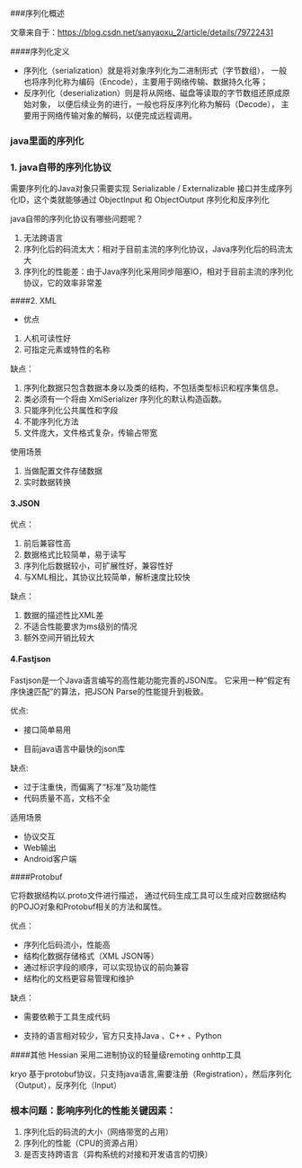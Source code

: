###序列化概述

文章来自于：https://blog.csdn.net/sanyaoxu_2/article/details/79722431

####序列化定义

* 序列化（serialization）就是将对象序列化为二进制形式（字节数组），
一般也将序列化称为编码（Encode），主要用于网络传输、数据持久化等；
* 反序列化（deserialization）则是将从网络、磁盘等读取的字节数组还原成原始对象，
以便后续业务的进行，一般也将反序列化称为解码（Decode），
主要用于网络传输对象的解码，以便完成远程调用。

### java里面的序列化

### 1. java自带的序列化协议

需要序列化的Java对象只需要实现 Serializable / Externalizable
接口并生成序列化ID，这个类就能够通过 ObjectInput 和 ObjectOutput 
序列化和反序列化

java自带的序列化协议有哪些问题呢？

1. 无法跨语言
2. 序列化后的码流太大：相对于目前主流的序列化协议，Java序列化后的码流太大
3. 序列化的性能差：由于Java序列化采用同步阻塞IO，相对于目前主流的序列化协议，它的效率非常差


####2. XML
* 优点

1. 人机可读性好
2. 可指定元素或特性的名称

缺点：

1. 序列化数据只包含数据本身以及类的结构，不包括类型标识和程序集信息。
2. 类必须有一个将由 XmlSerializer 序列化的默认构造函数。
3. 只能序列化公共属性和字段
4. 不能序列化方法
5. 文件庞大，文件格式复杂，传输占带宽

使用场景

1. 当做配置文件存储数据
2. 实时数据转换


#### 3.JSON

优点：

1. 前后兼容性高
2. 数据格式比较简单，易于读写
3. 序列化后数据较小，可扩展性好，兼容性好
4. 与XML相比，其协议比较简单，解析速度比较快

缺点：
1. 数据的描述性比XML差
2. 不适合性能要求为ms级别的情况
3. 额外空间开销比较大

#### 4.Fastjson

Fastjson是一个Java语言编写的高性能功能完善的JSON库。
它采用一种“假定有序快速匹配”的算法，把JSON Parse的性能提升到极致。

优点:
* 接口简单易用

* 目前java语言中最快的json库

 缺点:
* 过于注重快，而偏离了“标准”及功能性
* 代码质量不高，文档不全

适用场景
* 协议交互
* Web输出
* Android客户端

####Protobuf

它将数据结构以.proto文件进行描述，
通过代码生成工具可以生成对应数据结构的POJO对象和Protobuf相关的方法和属性。

优点：
* 序列化后码流小，性能高
* 结构化数据存储格式（XML JSON等）
* 通过标识字段的顺序，可以实现协议的前向兼容
* 结构化的文档更容易管理和维护

缺点：
* 需要依赖于工具生成代码

* 支持的语言相对较少，官方只支持Java 、C++ 、Python


####其他
Hessian 采用二进制协议的轻量级remoting onhttp工具

kryo 基于protobuf协议，只支持java语言,需要注册（Registration），然后序列化（Output），反序列化（Input）

### 根本问题：影响序列化的性能关键因素：
1. 序列化后的码流的大小（网络带宽的占用）
2. 序列化的性能（CPU的资源占用）
3. 是否支持跨语言（异构系统的对接和开发语言的切换）


 
